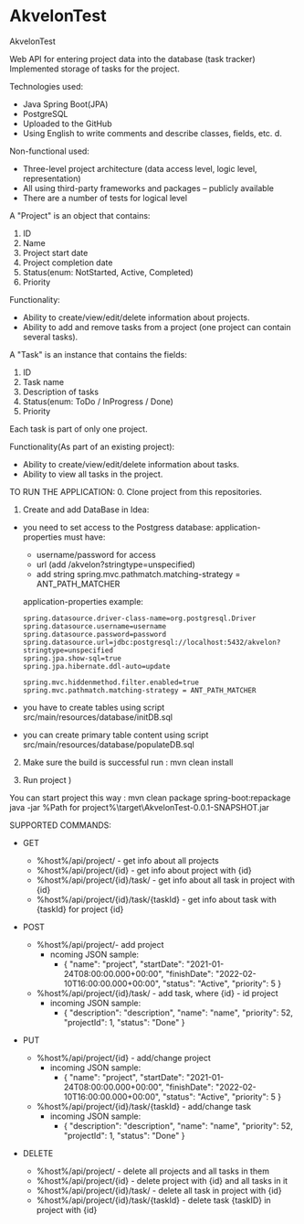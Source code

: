 # AkvelonTest
AkvelonTest

Web API for entering project data into the database (task tracker)
Implemented storage of tasks for the project.


Technologies used:
  - Java Spring Boot(JPA)
  - PostgreSQL
  - Uploaded to the GitHub
  - Using English to write comments and describe classes, fields, etc. d.
  
Non-functional used:
  - Three-level project architecture (data access level, logic level, representation)
  - All using third-party frameworks and packages – publicly available
  - There are a number of tests for logical level

A "Project" is an object that contains:
  1. ID
  2. Name
  3. Project start date
  4. Project completion date
  5. Status(enum: NotStarted, Active, Completed)
  6. Priority

Functionality:
  - Ability to create/view/edit/delete information about projects.
  - Ability to add and remove tasks from a project (one project can contain several tasks).


A "Task" is an instance that contains the fields:
  1. ID
  2. Task name
  3. Description of tasks
  4. Status(enum: ToDo / InProgress / Done)
  5. Priority
  
Each task is part of only one project.

Functionality(As part of an existing project):
  - Ability to create/view/edit/delete information about tasks.
  - Ability to view all tasks in the project.
  
 
TO RUN THE APPLICATION:
0. Clone project from this repositories.
1. Create and add DataBase in Idea:
  - you need to set access to the Postgress database:
      application-properties must have:
      - username/password for access
      - url (add /akvelon?stringtype=unspecified)
      - add string spring.mvc.pathmatch.matching-strategy = ANT_PATH_MATCHER

      application-properties example:
      
        spring.datasource.driver-class-name=org.postgresql.Driver
        spring.datasource.username=username
        spring.datasource.password=password
        spring.datasource.url=jdbc:postgresql://localhost:5432/akvelon?stringtype=unspecified
        spring.jpa.show-sql=true
        spring.jpa.hibernate.ddl-auto=update

        spring.mvc.hiddenmethod.filter.enabled=true
        spring.mvc.pathmatch.matching-strategy = ANT_PATH_MATCHER
        
  - you have to create tables using script src/main/resources/database/initDB.sql
  - you can create primary table content using script src/main/resources/database/populateDB.sql
  
2. Make sure the build is successful run : 
    mvn clean install
    
3. Run project )

You can start project this way :
  mvn clean package spring-boot:repackage
  java -jar %Path for project%\target\AkvelonTest-0.0.1-SNAPSHOT.jar  
  
SUPPORTED COMMANDS:

  - GET
  	-	%host%/api/project/						- get info about all projects
    -	%host%/api/project/{id}					- get info about project with {id}
    -	%host%/api/project/{id}/task/			- get info about all task in project with {id}
    -	%host%/api/project/{id}/task/{taskId}	- get info about task with {taskId} for project {id}
      
  - POST
 	- %host%/api/project/- add project
 		- ncoming JSON sample:
 			- {
  "name": "project",
  "startDate": "2021-01-24T08:00:00.000+00:00",
  "finishDate": "2022-02-10T16:00:00.000+00:00",
  "status": "Active",
  "priority": 5
}	 
  	- %host%/api/project/{id}/task/	- add task, where {id} - id project 
  		- incoming JSON sample:
  			- {
          "description": "description",
          "name": "name",
          "priority": 52,
          "projectId": 1,
          "status": "Done"
        }
        
  - PUT
  	- %host%/api/project/{id}               - add/change project
  		- incoming JSON sample:
  			- {
          "name": "project",
          "startDate": "2021-01-24T08:00:00.000+00:00",
          "finishDate": "2022-02-10T16:00:00.000+00:00",
          "status": "Active",
          "priority": 5
        } 
  	- %host%/api/project/{id}/task/{taskId} - add/change task
  		-  incoming JSON sample:
  			- {
          "description": "description",
          "name": "name",
          "priority": 52,
          "projectId": 1,
          "status": "Done"
        }    
        
  - DELETE
  	- %host%/api/project/                   - delete all projects and all tasks in them
  	- %host%/api/project/{id}               - delete project with {id} and all tasks in it
  	- %host%/api/project/{id}/task/         - delete all task in project with {id}
  	- %host%/api/project/{id}/task/{taskId} - delete task {taskID} in project with {id}

